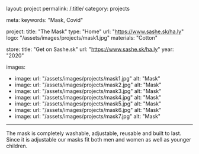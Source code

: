 layout: project
permalink: /:title/
category: projects

meta:
  keywords: "Mask, Covid"

project:
  title: "The Mask"
  type: "Home"
  url: "https://www.sashe.sk/ha.ly"
  logo: "/assets/images/projects/mask1.jpg"
  materials: "Cotton"

store:
  title: "Get on Sashe.sk"
  url: "https://www.sashe.sk/ha.ly"
  year: "2020"

images:
  - image:
    url: "/assets/images/projects/mask1.jpg"
    alt: "Mask"
  - image:
    url: "/assets/images/projects/mask2.jpg"
    alt: "Mask"
  - image:
    url: "/assets/images/projects/mask3.jpg"
    alt: "Mask"
  - image:
    url: "/assets/images/projects/mask4.jpg"
    alt: "Mask"
  - image:
    url: "/assets/images/projects/mask5.jpg"
    alt: "Mask"
  - image:
    url: "/assets/images/projects/mask6.jpg"
    alt: "Mask"
  - image:
    url: "/assets/images/projects/mask7.jpg"
    alt: "Mask"
---
<p>
  The mask is completely washable, adjustable, reusable and built to last. Since it is adjustable our masks fit both men and women as well as younger children.
</p>
